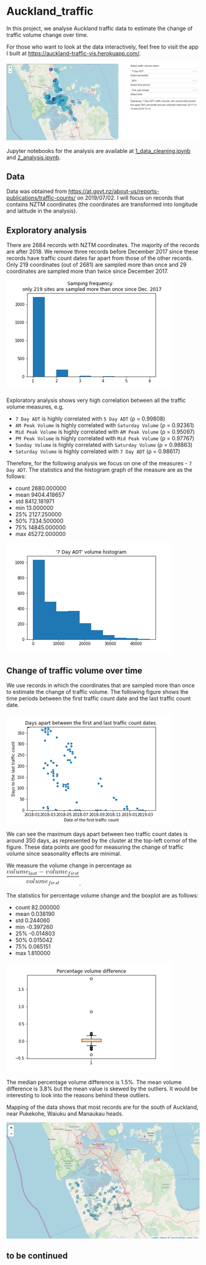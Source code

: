 # Auckland_traffic
In this project, we analyse Auckland traffic data to estimate the change of traffic volume change over time. 

For those who want to look at the data interactively, feel free to visit the app I built at
https://auckland-traffic-vis.herokuapp.com/. 

[<img src="images/app_screen_shot.png" width = "800">](https://auckland-traffic-vis.herokuapp.com/)

Jupyter notebooks for the analysis are available at
[1_data_cleaning.ipynb](1_data_cleaning.ipynb) and [2_analysis.ipynb](2_analysis.ipynb).

## Data
Data was obtained from 
https://at.govt.nz/about-us/reports-publications/traffic-counts/ on 2019/07/02. I will
focus on records that contains NZTM coordinates (the coordinates are transformed into longitude 
and latitude in the analysis).

## Exploratory analysis
There are 2684 records with NZTM coordinates. The majority of the records are 
after 2018. We remove three records before December 2017 since these records have traffic count dates 
far apart from those of the other records. Only 219 coordinates (out of 2681) are sampled more than 
once and 29 coordinates are sampled more than twice since December 2017. 

![](images/sampling_frequency.png)

Exploratory analysis shows very high correlation between all the traffic volume measures, e.g.
- `7 Day ADT` is highly correlated with `5 Day ADT` (ρ = 0.99808)
- `AM Peak Volume` is highly correlated with `Saturday Volume` (ρ = 0.92361)
- `Mid Peak Volume` is highly correlated with `AM Peak Volume` (ρ = 0.95097)
- `PM Peak Volume` is highly correlated with `Mid Peak Volume` (ρ = 0.97767)
- `Sunday Volume` is highly correlated with `Saturday Volume` (ρ = 0.98863)
- `Saturday Volume` is highly correlated with `7 Day ADT` (ρ = 0.98617) 

Therefore, for the following analysis we focus on one of the measures - `7 Day ADT`.
The statistics and the histogram graph of the measure are as the follows:
- count     2680.000000
- mean      9404.418657
- std       8412.181971
- min         13.000000
- 25%       2127.250000
- 50%       7334.500000
- 75%      14845.000000
- max      45272.000000

![](images/volume_histogram.png)

## Change of traffic volume over time
We use records in which the coordinates that are sampled more than once to estimate the change of traffic volume. 
The following figure shows the time periods between the first traffic count date and the last traffic count date.

![](images/days_apart.png)

We can see the maximum days apart between two traffic count dates is around 350 days, as 
represented by the cluster at the top-left cornor of the figure. These data points are good for measuring
the change of traffic volume since seasonality effects are minimal. 

We measure the volume change in percentage as ![](images/eq1.gif). 

The statistics for percentage volume change and the boxplot are as follows:
- count    82.000000
- mean      0.038190
- std       0.244060
- min      -0.397260
- 25%      -0.014803
- 50%       0.015042
- 75%       0.065151
- max       1.810000

![](images/percent_volume_difference.png)

The median percentage volume difference is 1.5%. The mean volume difference is 3.8% but the mean value is skewed by the outliers. It would be interesting to look into the reasons behind these outliers.

Mapping of the data shows that most records are for the south of Auckland, near Pukekohe, Waiuku and Manaukau heads. 

![](images/percentage_volume_diff_map.PNG)

## to be continued






